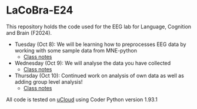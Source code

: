 # LaCoBra-E24
This repository holds the code used for the EEG lab for Language, Cognition and Brain (F2024).

* Tuesday (Oct 8): We will be learning how to preprocesses EEG data by working with some sample data from MNE-python
    * [Class notes](MNE-tutorial/class_notes.md)
* Wednesday (Oct 9): We will analyse the data you have collected
    * [Class notes](EEG-analysis/class_notes.md)
* Thursday (Oct 10): Continued work on analysis of own data as well as adding group level analysis!
    * [Class notes](EEG-analysis-grouplvl/class_notes.md)


All code is tested on [uCloud](https://cloud.sdu.dk/app/dashboard) using Coder Python version 1.93.1